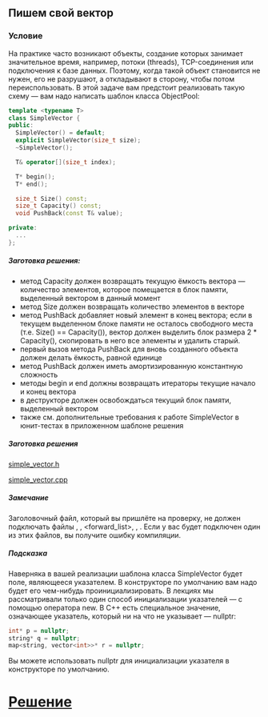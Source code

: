 ## Пишем свой вектор ##

### Условие ###

На практике часто возникают объекты, создание которых занимает значительное время, например, потоки (threads), TCP-соединения или подключения к базе данных. Поэтому, когда такой объект становится не нужен, его не разрушают, а откладывают в сторону, чтобы потом переиспользовать. В этой задаче вам предстоит реализовать такую схему — вам надо написать шаблон класса ObjectPool:

```cpp
template <typename T>
class SimpleVector {
public:
  SimpleVector() = default;
  explicit SimpleVector(size_t size);
  ~SimpleVector();

  T& operator[](size_t index);

  T* begin();
  T* end();

  size_t Size() const;
  size_t Capacity() const;
  void PushBack(const T& value);

private:
  ...
};
```

##### Заготовка решения: #####

* метод Capacity должен возвращать текущую ёмкость вектора — количество элементов, которое помещается в блок памяти, выделенный вектором в данный момент
* метод Size должен возвращать количество элементов в векторе
* метод PushBack добавляет новый элемент в конец вектора; если в текущем выделенном блоке памяти не осталось свободного места (т.е. Size() == Capacity()), вектор должен выделить блок размера 2 * Capacity(), скопировать в него все элементы и удалить старый.
* первый вызов метода PushBack для вновь созданного объекта должен делать ёмкость, равной единице
* метод PushBack должен иметь амортизированную константную сложность
* методы begin и end должны возвращать итераторы текущие начало и конец вектора
* в деструкторе должен освобождаться текущий блок памяти, выделенный вектором
* также см. дополнительные требования к работе SimpleVector в юнит-тестах в приложенном шаблоне решения

##### Заготовка решения #####

[simple_vector.h](Source/simple_vector.h)

[simple_vector.cpp](Source/simple_vector.cpp)

##### Замечание #####

Заголовочный файл, который вы пришлёте на проверку, не должен подключать файлы <vector>, <list>, <forward_list>, <deque>, <map>. Если у вас будет подключен один из этих файлов, вы получите ошибку компиляции.

##### Подсказка #####

Наверняка в вашей реализации шаблона класса SimpleVector будет поле, являющееся указателем. В конструкторе по умолчанию вам надо будет его чем-нибудь проинициализировать. В лекциях мы рассматривали только один способ инициализации указателей — с помощью оператора new. В C++ есть специальное значение, означающее указатель, который ни на что не указывает — nullptr:

```cpp
int* p = nullptr;
string* q = nullptr;
map<string, vector<int>>* r = nullptr;
```

Вы можете использовать nullptr для инициализации указателя в конструкторе по умолчанию.

# [Решение](Solution/)
